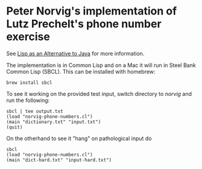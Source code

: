 # Peter Norvig's implementation of Lutz Prechelt's phone number exercise 


See [Lisp as an Alternative to Java](https://norvig.com/java-lisp.html) for more information.

The implementation is in Common Lisp and on a Mac it will run in Steel Bank Common Lisp (SBCL). This can be installed with homebrew:


    brew install sbcl


To see it working on the provided test input, switch directory to _norvig_ and run the following:


	sbcl | tee output.txt
	(load "norvig-phone-numbers.cl")
	(main "dictionary.txt" "input.txt")
	(quit)


On the otherhand to see it "hang" on pathological input do


	sbcl
	(load "norvig-phone-numbers.cl")
	(main "dict-hard.txt" "input-hard.txt")
	